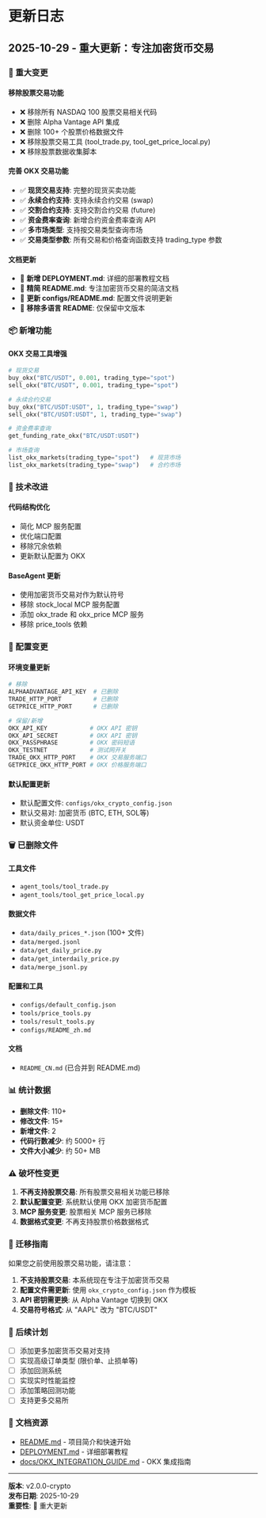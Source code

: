 # 更新日志

## 2025-10-29 - 重大更新：专注加密货币交易

### 🚀 重大变更

#### 移除股票交易功能
- ❌ 移除所有 NASDAQ 100 股票交易相关代码
- ❌ 删除 Alpha Vantage API 集成
- ❌ 删除 100+ 个股票价格数据文件
- ❌ 移除股票交易工具 (tool_trade.py, tool_get_price_local.py)
- ❌ 移除股票数据收集脚本

#### 完善 OKX 交易功能
- ✅ **现货交易支持**: 完整的现货买卖功能
- ✅ **永续合约支持**: 支持永续合约交易 (swap)
- ✅ **交割合约支持**: 支持交割合约交易 (future)
- ✅ **资金费率查询**: 新增合约资金费率查询 API
- ✅ **多市场类型**: 支持按交易类型查询市场
- ✅ **交易类型参数**: 所有交易和价格查询函数支持 trading_type 参数

#### 文档更新
- 📖 **新增 DEPLOYMENT.md**: 详细的部署教程文档
- 📖 **精简 README.md**: 专注加密货币交易的简洁文档
- 📖 **更新 configs/README.md**: 配置文件说明更新
- 📖 **移除多语言 README**: 仅保留中文版本

### 📦 新增功能

#### OKX 交易工具增强
```python
# 现货交易
buy_okx("BTC/USDT", 0.001, trading_type="spot")
sell_okx("BTC/USDT", 0.001, trading_type="spot")

# 永续合约交易
buy_okx("BTC/USDT:USDT", 1, trading_type="swap")
sell_okx("BTC/USDT:USDT", 1, trading_type="swap")

# 资金费率查询
get_funding_rate_okx("BTC/USDT:USDT")

# 市场查询
list_okx_markets(trading_type="spot")   # 现货市场
list_okx_markets(trading_type="swap")   # 合约市场
```

### 🔧 技术改进

#### 代码结构优化
- 简化 MCP 服务配置
- 优化端口配置
- 移除冗余依赖
- 更新默认配置为 OKX

#### BaseAgent 更新
- 使用加密货币交易对作为默认符号
- 移除 stock_local MCP 服务配置
- 添加 okx_trade 和 okx_price MCP 服务
- 移除 price_tools 依赖

### 📝 配置变更

#### 环境变量更新
```bash
# 移除
ALPHAADVANTAGE_API_KEY  # 已删除
TRADE_HTTP_PORT         # 已删除
GETPRICE_HTTP_PORT      # 已删除

# 保留/新增
OKX_API_KEY            # OKX API 密钥
OKX_API_SECRET         # OKX API 密钥
OKX_PASSPHRASE         # OKX 密码短语
OKX_TESTNET            # 测试网开关
TRADE_OKX_HTTP_PORT    # OKX 交易服务端口
GETPRICE_OKX_HTTP_PORT # OKX 价格服务端口
```

#### 默认配置更新
- 默认配置文件: `configs/okx_crypto_config.json`
- 默认交易对: 加密货币 (BTC, ETH, SOL等)
- 默认资金单位: USDT

### 🗑️ 已删除文件

#### 工具文件
- `agent_tools/tool_trade.py`
- `agent_tools/tool_get_price_local.py`

#### 数据文件
- `data/daily_prices_*.json` (100+ 文件)
- `data/merged.jsonl`
- `data/get_daily_price.py`
- `data/get_interdaily_price.py`
- `data/merge_jsonl.py`

#### 配置和工具
- `configs/default_config.json`
- `tools/price_tools.py`
- `tools/result_tools.py`
- `configs/README_zh.md`

#### 文档
- `README_CN.md` (已合并到 README.md)

### 📊 统计数据

- **删除文件**: 110+
- **修改文件**: 15+
- **新增文件**: 2
- **代码行数减少**: 约 5000+ 行
- **文件大小减少**: 约 50+ MB

### ⚠️ 破坏性变更

1. **不再支持股票交易**: 所有股票交易相关功能已移除
2. **默认配置变更**: 系统默认使用 OKX 加密货币配置
3. **MCP 服务变更**: 股票相关 MCP 服务已移除
4. **数据格式变更**: 不再支持股票价格数据格式

### 🔄 迁移指南

如果您之前使用股票交易功能，请注意：

1. **不支持股票交易**: 本系统现在专注于加密货币交易
2. **配置文件需更新**: 使用 `okx_crypto_config.json` 作为模板
3. **API 密钥需更换**: 从 Alpha Vantage 切换到 OKX
4. **交易符号格式**: 从 "AAPL" 改为 "BTC/USDT"

### 🚀 后续计划

- [ ] 添加更多加密货币交易对支持
- [ ] 实现高级订单类型 (限价单、止损单等)
- [ ] 添加回测系统
- [ ] 实现实时性能监控
- [ ] 添加策略回测功能
- [ ] 支持更多交易所

### 📖 文档资源

- [README.md](README.md) - 项目简介和快速开始
- [DEPLOYMENT.md](DEPLOYMENT.md) - 详细部署教程
- [docs/OKX_INTEGRATION_GUIDE.md](docs/OKX_INTEGRATION_GUIDE.md) - OKX 集成指南

---

**版本**: v2.0.0-crypto  
**发布日期**: 2025-10-29  
**重要性**: 🔴 重大更新

